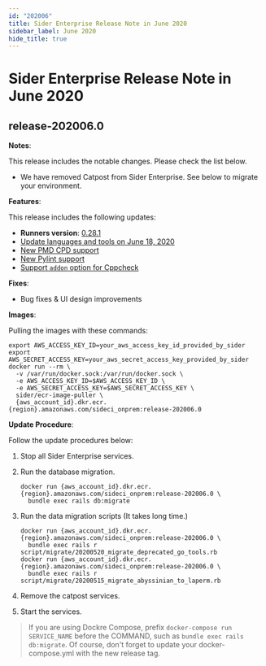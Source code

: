 ```yaml
---
id: "202006"
title: Sider Enterprise Release Note in June 2020
sidebar_label: June 2020
hide_title: true
---
```


# Sider Enterprise Release Note in June 2020

## release-202006.0

**Notes**:

This release includes the notable changes. Please check the list below.

- We have removed Catpost from Sider Enterprise. See below to migrate your environment.

**Features**:

This release includes the following updates:

- **Runners version**: [0.28.1](https://github.com/sider/runners/releases/tag/0.28.1)
- [Update languages and tools on June 18, 2020](../../news/2020.md#update-languages-and-tools-on-june-18-2020)
- [New PMD CPD support](../../news/2020.md#new-pmd-cpd-support)
- [New Pylint support](../../news/2020.md#new-pylint-support)
- [Support `addon` option for Cppcheck](../../news/2020.md#support-addon-option-for-cppcheck)

**Fixes**:

- Bug fixes & UI design improvements

**Images**:

Pulling the images with these commands:

```console
export AWS_ACCESS_KEY_ID=your_aws_access_key_id_provided_by_sider
export AWS_SECRET_ACCESS_KEY=your_aws_secret_access_key_provided_by_sider
docker run --rm \
  -v /var/run/docker.sock:/var/run/docker.sock \
  -e AWS_ACCESS_KEY_ID=$AWS_ACCESS_KEY_ID \
  -e AWS_SECRET_ACCESS_KEY=$AWS_SECRET_ACCESS_KEY \
  sider/ecr-image-puller \
  {aws_account_id}.dkr.ecr.{region}.amazonaws.com/sideci_onprem:release-202006.0
```

**Update Procedure**:

Follow the update procedures below:

1. Stop all Sider Enterprise services.
2. Run the database migration.

   ```console
   docker run {aws_account_id}.dkr.ecr.{region}.amazonaws.com/sideci_onprem:release-202006.0 \
     bundle exec rails db:migrate
   ```

3. Run the data migration scripts (It takes long time.)

   ```console
   docker run {aws_account_id}.dkr.ecr.{region}.amazonaws.com/sideci_onprem:release-202006.0 \
     bundle exec rails r script/migrate/20200520_migrate_deprecated_go_tools.rb
   docker run {aws_account_id}.dkr.ecr.{region}.amazonaws.com/sideci_onprem:release-202006.0 \
     bundle exec rails r script/migrate/20200515_migrate_abyssinian_to_laperm.rb
   ```

4. Remove the catpost services.
5. Start the services.

> If you are using Dockre Compose, prefix `docker-compose run SERVICE_NAME` before the COMMAND, such as `bundle exec rails db:migrate`. Of course, don't forget to update your docker-compose.yml with the new release tag.
